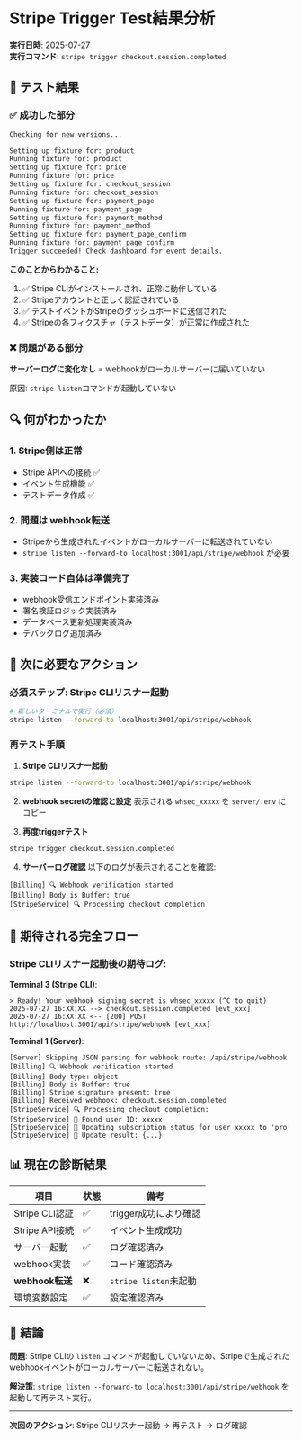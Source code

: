 # Stripe Trigger Test結果分析

**実行日時**: 2025-07-27  
**実行コマンド**: `stripe trigger checkout.session.completed`

## 🎯 テスト結果

### ✅ 成功した部分
```bash
Checking for new versions...

Setting up fixture for: product
Running fixture for: product
Setting up fixture for: price
Running fixture for: price
Setting up fixture for: checkout_session
Running fixture for: checkout_session
Setting up fixture for: payment_page
Running fixture for: payment_page
Setting up fixture for: payment_method
Running fixture for: payment_method
Setting up fixture for: payment_page_confirm
Running fixture for: payment_page_confirm
Trigger succeeded! Check dashboard for event details.
```

**このことからわかること:**
1. ✅ Stripe CLIがインストールされ、正常に動作している
2. ✅ Stripeアカウントと正しく認証されている  
3. ✅ テストイベントがStripeのダッシュボードに送信された
4. ✅ Stripeの各フィクスチャ（テストデータ）が正常に作成された

### ❌ 問題がある部分

**サーバーログに変化なし** = webhookがローカルサーバーに届いていない

原因: `stripe listen`コマンドが起動していない

## 🔍 何がわかったか

### 1. **Stripe側は正常**
- Stripe APIへの接続 ✅
- イベント生成機能 ✅  
- テストデータ作成 ✅

### 2. **問題は webhook転送**
- Stripeから生成されたイベントがローカルサーバーに転送されていない
- `stripe listen --forward-to localhost:3001/api/stripe/webhook` が必要

### 3. **実装コード自体は準備完了**
- webhook受信エンドポイント実装済み
- 署名検証ロジック実装済み  
- データベース更新処理実装済み
- デバッグログ追加済み

## 🚀 次に必要なアクション

### **必須ステップ: Stripe CLIリスナー起動**

```bash
# 新しいターミナルで実行（必須）
stripe listen --forward-to localhost:3001/api/stripe/webhook
```

### **再テスト手順**

1. **Stripe CLIリスナー起動**
```bash
stripe listen --forward-to localhost:3001/api/stripe/webhook
```

2. **webhook secretの確認と設定**
表示される `whsec_xxxxx` を `server/.env` にコピー

3. **再度triggerテスト**  
```bash
stripe trigger checkout.session.completed
```

4. **サーバーログ確認**
以下のログが表示されることを確認:
```
[Billing] 🔍 Webhook verification started
[Billing] Body is Buffer: true  
[StripeService] 🔍 Processing checkout completion
```

## 🧪 期待される完全フロー

### Stripe CLIリスナー起動後の期待ログ:

**Terminal 3 (Stripe CLI)**:
```
> Ready! Your webhook signing secret is whsec_xxxxx (^C to quit)
2025-07-27 16:XX:XX --> checkout.session.completed [evt_xxx]
2025-07-27 16:XX:XX <-- [200] POST http://localhost:3001/api/stripe/webhook [evt_xxx]
```

**Terminal 1 (Server)**:
```
[Server] Skipping JSON parsing for webhook route: /api/stripe/webhook
[Billing] 🔍 Webhook verification started
[Billing] Body type: object
[Billing] Body is Buffer: true  
[Billing] Stripe signature present: true
[Billing] Received webhook: checkout.session.completed
[StripeService] 🔍 Processing checkout completion:
[StripeService] 👤 Found user ID: xxxxx
[StripeService] 💾 Updating subscription status for user xxxxx to 'pro'
[StripeService] 💾 Update result: {...}
```

## 📊 現在の診断結果

| 項目 | 状態 | 備考 |
|------|------|------|
| Stripe CLI認証 | ✅ | trigger成功により確認 |
| Stripe API接続 | ✅ | イベント生成成功 |
| サーバー起動 | ✅ | ログ確認済み |  
| webhook実装 | ✅ | コード確認済み |
| **webhook転送** | ❌ | `stripe listen`未起動 |
| 環境変数設定 | ✅ | 設定確認済み |

## 🎯 結論

**問題**: Stripe CLIの `listen` コマンドが起動していないため、Stripeで生成されたwebhookイベントがローカルサーバーに転送されない。

**解決策**: `stripe listen --forward-to localhost:3001/api/stripe/webhook` を起動して再テスト実行。

---
**次回のアクション**: Stripe CLIリスナー起動 → 再テスト → ログ確認